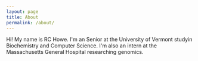 ```yaml
---
layout: page
title: About
permalink: /about/
---
```


Hi! My name is RC Howe. I'm an Senior at the University of Vermont studyin Biochemistry and Computer Science. I'm also an intern at the Massachusetts General Hospital researching genomics.
